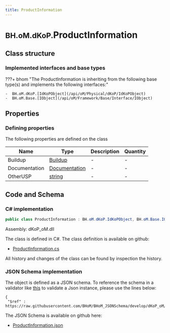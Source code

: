 ```yaml
---
title: ProductInformation
---
```


# <small>BH.oM.dKoP.</small>**ProductInformation**



## Class structure

### Implemented interfaces and base types

???+ bhom "The ProductInformation is inheriting from the following base type(s) and implements the following interfaces:"

    -  BH.oM.dKoP.[IdKoPObject](/api/oM/Physical/dKoP/IdKoPObject)
    -  BH.oM.Base.[IObject](/api/oM/Framework/Base/Interface/IObject)


## Properties



### Defining properties

The following properties are defined on the class

| Name             | Type             | Description      | Quantity         |
|------------------|------------------|------------------|------------------|
| Buildup | [Buildup](/api/oM/Physical/dKoP/ProductInformation/Buildup) | - | - |
| Documentation | [Documentation](/api/oM/Physical/dKoP/ProductInformation/Documentation) | - | - |
| OtherUSP | [string](https://learn.microsoft.com/en-us/dotnet/api/System.String?view=netstandard-2.0) | - | - |


## Code and Schema

### C# implementation

``` C# title="C#"
public class ProductInformation : BH.oM.dKoP.IdKoPObject, BH.oM.Base.IObject
```

Assembly: dKoP_oM.dll

The class is defined in C#. The class definition is available on github:

- [ProductInformation.cs](https://github.com/BHoM/dKoP_Toolkit/blob/develop/dKoP_oM/ProductInformation\ProductInformation.cs)

All history and changes of the class can be found by inspection the history.
### JSON Schema implementation

The object is defined as a JSON schema. To reference the schema in a validator like [this](https://www.jsonschemavalidator.net/) to validate a Json instance, please use the lines below:

``` { .json .copy .select } title="JSON Schema"
{
 "$ref" : https://raw.githubusercontent.com/BHoM/BHoM_JSONSchema/develop/dKoP_oM/ProductInformation.json}
```

The JSON Schema is available on github here:

- [ProductInformation.json](https://github.com/BHoM/BHoM_JSONSchema/blob/develop/dKoP_oM/ProductInformation.json)
